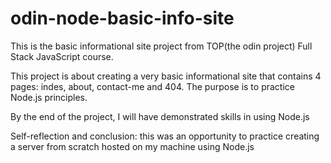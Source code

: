 # odin-node-basic-info-site
This is the basic informational site project from TOP(the odin project) Full Stack JavaScript course.

This project is about creating a very basic informational site that contains 4 pages: indes, about, contact-me and 404. The purpose is to practice Node.js principles.

By the end of the project, I will have demonstrated skills in using Node.js

Self-reflection and conclusion: this was an opportunity to practice creating a server from scratch hosted on my machine using Node.js